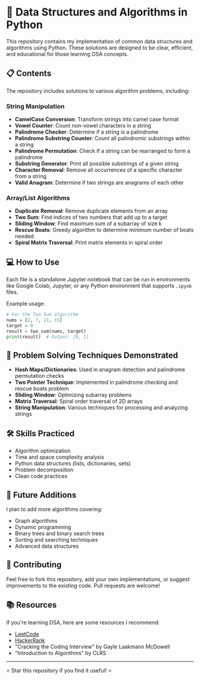 # 🚀 Data Structures and Algorithms in Python

This repository contains my implementation of common data structures and algorithms using Python. These solutions are designed to be clear, efficient, and educational for those learning DSA concepts.

## 📋 Contents

The repository includes solutions to various algorithm problems, including:

### String Manipulation
- **CamelCase Conversion**: Transform strings into camel case format
- **Vowel Counter**: Count non-vowel characters in a string
- **Palindrome Checker**: Determine if a string is a palindrome
- **Palindrome Substring Counter**: Count all palindromic substrings within a string
- **Palindrome Permutation**: Check if a string can be rearranged to form a palindrome
- **Substring Generator**: Print all possible substrings of a given string
- **Character Removal**: Remove all occurrences of a specific character from a string
- **Valid Anagram**: Determine if two strings are anagrams of each other

### Array/List Algorithms
- **Duplicate Removal**: Remove duplicate elements from an array
- **Two Sum**: Find indices of two numbers that add up to a target
- **Sliding Window**: Find maximum sum of a subarray of size k
- **Rescue Boats**: Greedy algorithm to determine minimum number of boats needed
- **Spiral Matrix Traversal**: Print matrix elements in spiral order

## 💻 How to Use

Each file is a standalone Jupyter notebook that can be run in environments like Google Colab, Jupyter, or any Python environment that supports `.ipynb` files.

Example usage:
```python
# For the Two Sum algorithm
nums = [2, 7, 11, 15]
target = 9
result = two_sum(nums, target)
print(result)  # Output: [0, 1]
```

## 🧩 Problem Solving Techniques Demonstrated

- **Hash Maps/Dictionaries**: Used in anagram detection and palindrome permutation checks
- **Two Pointer Technique**: Implemented in palindrome checking and rescue boats problem
- **Sliding Window**: Optimizing subarray problems
- **Matrix Traversal**: Spiral order traversal of 2D arrays
- **String Manipulation**: Various techniques for processing and analyzing strings

## 🛠️ Skills Practiced

- Algorithm optimization
- Time and space complexity analysis
- Python data structures (lists, dictionaries, sets)
- Problem decomposition
- Clean code practices

## 🚀 Future Additions

I plan to add more algorithms covering:
- Graph algorithms
- Dynamic programming
- Binary trees and binary search trees
- Sorting and searching techniques
- Advanced data structures

## 🤝 Contributing

Feel free to fork this repository, add your own implementations, or suggest improvements to the existing code. Pull requests are welcome!

## 📚 Resources

If you're learning DSA, here are some resources I recommend:
- [LeetCode](https://leetcode.com/)
- [HackerRank](https://www.hackerrank.com/)
- "Cracking the Coding Interview" by Gayle Laakmann McDowell
- "Introduction to Algorithms" by CLRS

---

⭐ Star this repository if you find it useful! ⭐

